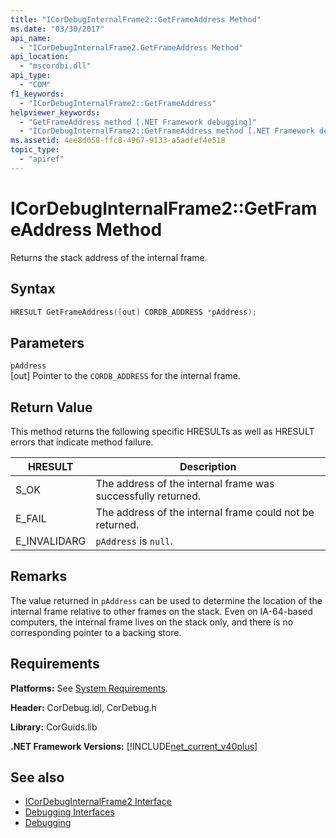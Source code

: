 ```yaml
---
title: "ICorDebugInternalFrame2::GetFrameAddress Method"
ms.date: "03/30/2017"
api_name: 
  - "ICorDebugInternalFrame2.GetFrameAddress Method"
api_location: 
  - "mscordbi.dll"
api_type: 
  - "COM"
f1_keywords: 
  - "ICorDebugInternalFrame2::GetFrameAddress"
helpviewer_keywords: 
  - "GetFrameAddress method [.NET Framework debugging]"
  - "ICorDebugInternalFrame2::GetFrameAddress method [.NET Framework debugging]"
ms.assetid: 4ee8d058-ffc8-4967-9133-a5adfef4e518
topic_type: 
  - "apiref"
---
```

# ICorDebugInternalFrame2::GetFrameAddress Method
Returns the stack address of the internal frame.  
  
## Syntax  
  
```cpp  
HRESULT GetFrameAddress([out] CORDB_ADDRESS *pAddress);  
```  
  
## Parameters  
 `pAddress`  
 [out] Pointer to the `CORDB_ADDRESS` for the internal frame.  
  
## Return Value  
 This method returns the following specific HRESULTs as well as HRESULT errors that indicate method failure.  
  
|HRESULT|Description|  
|-------------|-----------------|  
|S_OK|The address of the internal frame was successfully returned.|  
|E_FAIL|The address of the internal frame could not be returned.|  
|E_INVALIDARG|`pAddress` is `null`.|  
  
## Remarks  
 The value returned in `pAddress` can be used to determine the location of the internal frame relative to other frames on the stack. Even on IA-64-based computers, the internal frame lives on the stack only, and there is no corresponding pointer to a backing store.  
  
## Requirements  
 **Platforms:** See [System Requirements](../../../../docs/framework/get-started/system-requirements.md).  
  
 **Header:** CorDebug.idl, CorDebug.h  
  
 **Library:** CorGuids.lib  
  
 **.NET Framework Versions:** [!INCLUDE[net_current_v40plus](../../../../includes/net-current-v40plus-md.md)]  
  
## See also

- [ICorDebugInternalFrame2 Interface](../../../../docs/framework/unmanaged-api/debugging/icordebuginternalframe2-interface.md)
- [Debugging Interfaces](../../../../docs/framework/unmanaged-api/debugging/debugging-interfaces.md)
- [Debugging](../../../../docs/framework/unmanaged-api/debugging/index.md)
